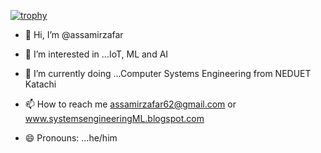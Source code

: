 [![trophy](https://github-profile-trophy.vercel.app/?username=assamirzafar&theme=flat)](https://github.com/ryo-ma/github-profile-trophy)

- 👋 Hi, I’m @assamirzafar
- 👀 I’m interested in ...IoT, ML and AI
- 🌱 I’m currently doing ...Computer Systems Engineering from NEDUET Katachi

- 📫 How to reach me assamirzafar62@gmail.com or www.systemsengineeringML.blogspot.com
- 😄 Pronouns: ...he/him


<!---
assamirzafar/assamirzafar is a ✨ special ✨ repository because its `README.md` (this file) appears on your GitHub profile.
You can click the Preview link to take a look at your changes.
--->
